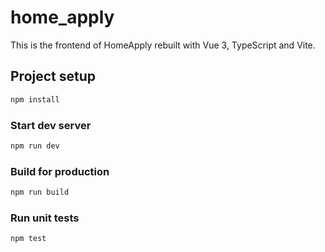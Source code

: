 # home_apply

This is the frontend of HomeApply rebuilt with Vue 3, TypeScript and Vite.

## Project setup
```bash
npm install
```

### Start dev server
```bash
npm run dev
```

### Build for production
```bash
npm run build
```

### Run unit tests
```bash
npm test
```
